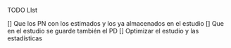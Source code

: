 TODO LIst

[] Que los PN con los estimados y los ya almacenados en el estudio
[] Que en el estudio se guarde también el PD
[] Optimizar el estudio y las estadísticas